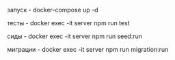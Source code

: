 запуск - docker-compose up -d

тесты - docker exec -it server npm run test

сиды - docker exec -it server npm run seed:run

миграции - docker exec -it server npm run migration:run
